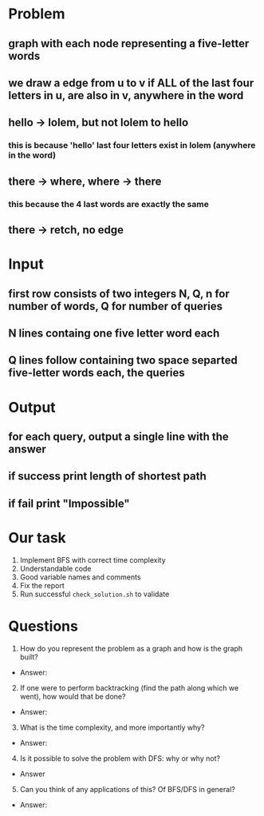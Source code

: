 
# Problem
## graph with each node representing a five-letter words

## we draw a edge from u to v if ALL of the last four letters in u, are also in v, anywhere in the word

## hello -> lolem, but not lolem to hello
### this is because 'hello' last four letters exist in lolem (anywhere in the word)

## there -> where, where -> there
### this because the 4 last words are exactly the same

## there -> retch, no edge 

# Input
## first row consists of two integers N, Q, n for number of words, Q for number of queries

## N lines containg one five letter word each
## Q lines follow containing two space separted five-letter words each, the queries

# Output

## for each query, output a single line with the answer
## if success print length of shortest path
## if fail print "Impossible"

# Our task

1. Implement BFS with correct time complexity 
2. Understandable code
3. Good variable names and comments
4. Fix the report
5. Run successful `check_solution.sh` to validate

# Questions

1. How do you represent the problem as a graph and how is the graph built?
- Answer: 

2. If one were to perform backtracking (find the path along which we went), how would that be done?
- Answer:

3. What is the time complexity, and more importantly why?
- Answer:

4. Is it possible to solve the problem with DFS: why or why not?
- Answer

5. Can you think of any applications of this? Of BFS/DFS in general?
- Answer: